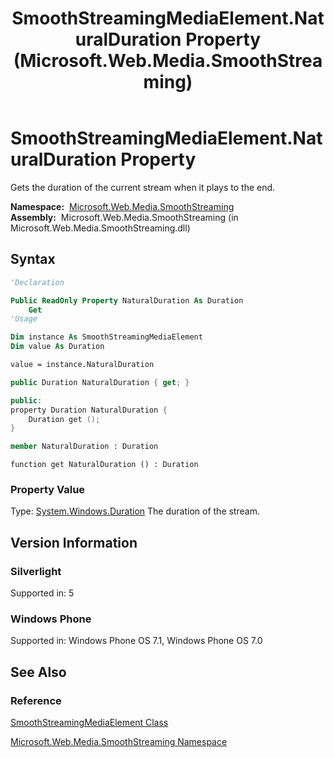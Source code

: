 ﻿---
title: SmoothStreamingMediaElement.NaturalDuration Property (Microsoft.Web.Media.SmoothStreaming)
TOCTitle: NaturalDuration Property
ms:assetid: P:Microsoft.Web.Media.SmoothStreaming.SmoothStreamingMediaElement.NaturalDuration
ms:mtpsurl: https://msdn.microsoft.com/en-us/library/microsoft.web.media.smoothstreaming.smoothstreamingmediaelement.naturalduration(v=VS.95)
ms:contentKeyID: 46307838
ms.date: 05/31/2012
mtps_version: v=VS.95
f1_keywords:
- Microsoft.Web.Media.SmoothStreaming.SmoothStreamingMediaElement.NaturalDuration
- Microsoft.Web.Media.SmoothStreaming.SmoothStreamingMediaElement.get_NaturalDuration
dev_langs:
- csharp
- jscript
- vb
- FSharp
- cpp
api_location:
- Microsoft.Web.Media.SmoothStreaming.dll
api_name:
- Microsoft.Web.Media.SmoothStreaming.SmoothStreamingMediaElement.get_NaturalDuration
- Microsoft.Web.Media.SmoothStreaming.SmoothStreamingMediaElement.NaturalDuration
api_type:
- Managed
topic_type:
- apiref
- kbSyntax
product_family_name: VS
ROBOTS: INDEX,FOLLOW
---

# SmoothStreamingMediaElement.NaturalDuration Property

Gets the duration of the current stream when it plays to the end.

**Namespace:**  [Microsoft.Web.Media.SmoothStreaming](microsoft-web-media-smoothstreaming-namespace_1.md)  
**Assembly:**  Microsoft.Web.Media.SmoothStreaming (in Microsoft.Web.Media.SmoothStreaming.dll)

## Syntax

```vb
'Declaration

Public ReadOnly Property NaturalDuration As Duration
    Get
'Usage

Dim instance As SmoothStreamingMediaElement
Dim value As Duration

value = instance.NaturalDuration
```

```csharp
public Duration NaturalDuration { get; }
```

```cpp
public:
property Duration NaturalDuration {
    Duration get ();
}
```

``` fsharp
member NaturalDuration : Duration
```

```jscript
function get NaturalDuration () : Duration
```

### Property Value

Type: [System.Windows.Duration](https://msdn.microsoft.com/library/ms602372\(v=vs.95\))  
The duration of the stream.

## Version Information

### Silverlight

Supported in: 5  

### Windows Phone

Supported in: Windows Phone OS 7.1, Windows Phone OS 7.0  

## See Also

### Reference

[SmoothStreamingMediaElement Class](smoothstreamingmediaelement-class-microsoft-web-media-smoothstreaming_1.md)

[Microsoft.Web.Media.SmoothStreaming Namespace](microsoft-web-media-smoothstreaming-namespace_1.md)


